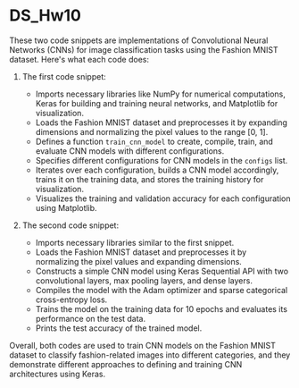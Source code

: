 # DS_Hw10

These two code snippets are implementations of Convolutional Neural Networks (CNNs) for image classification tasks using the Fashion MNIST dataset. Here's what each code does:

1. The first code snippet:
   - Imports necessary libraries like NumPy for numerical computations, Keras for building and training neural networks, and Matplotlib for visualization.
   - Loads the Fashion MNIST dataset and preprocesses it by expanding dimensions and normalizing the pixel values to the range [0, 1].
   - Defines a function `train_cnn_model` to create, compile, train, and evaluate CNN models with different configurations.
   - Specifies different configurations for CNN models in the `configs` list.
   - Iterates over each configuration, builds a CNN model accordingly, trains it on the training data, and stores the training history for visualization.
   - Visualizes the training and validation accuracy for each configuration using Matplotlib.

2. The second code snippet:
   - Imports necessary libraries similar to the first snippet.
   - Loads the Fashion MNIST dataset and preprocesses it by normalizing the pixel values and expanding dimensions.
   - Constructs a simple CNN model using Keras Sequential API with two convolutional layers, max pooling layers, and dense layers.
   - Compiles the model with the Adam optimizer and sparse categorical cross-entropy loss.
   - Trains the model on the training data for 10 epochs and evaluates its performance on the test data.
   - Prints the test accuracy of the trained model.

Overall, both codes are used to train CNN models on the Fashion MNIST dataset to classify fashion-related images into different categories, and they demonstrate different approaches to defining and training CNN architectures using Keras.

